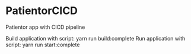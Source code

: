 # PatientorCICD
Patientor app with CICD pipeline

Build application with script: yarn run build:complete
Run application with script: yarn run start:complete
